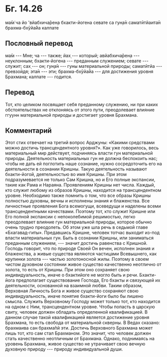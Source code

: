 # Бг. 14.26

ма̄м̇ ча йо 'вйабхича̄рен̣а бхакти-йогена севате са гун̣а̄н саматӣтйаита̄н
брахма-бхӯйа̄йа калпате

## Пословный перевод

ма̄м --- Мне; ча --- также; йах̣ --- который; авйабхича̄рен̣а ---
неуклонным; бхакти-йогена --- преданным служением; севате --- служит;
сах̣ --- он; гун̣а̄н --- гуны материальной природы; саматӣтйа ---
превзойдя; эта̄н --- эти; брахма-бхӯйа̄йа --- для достижения уровня
Брахмана; калпате --- годится.

## Перевод

Тот, кто целиком посвящает себя преданному служению, ни при каких
обстоятельствах не отклоняясь от этого пути, преодолевает влияние ггуунн
материальной природы и достигает уровня Брахмана.

## Комментарий

Этот стих отвечает на третий вопрос Арджуны: «Какими средствами можно
достичь трансцендентного уровня?». Как уже говорилось, весь материальный
мир действует, подчиняясь власти гун материальной природы. Деятельность
материальных гун не должна беспокоить нас; чтобы не дать ей поглотить
наше сознание, нужно сосредоточить его на деятельности в сознании
Кришны. Такую деятельность называют бхакти-йогой, деятельностью во имя
Кришны. При этом подразумевается не только Сам Кришна, но и Его полные
экспансии, такие как Рама и Нараяна. Проявлениям Кришны нет числа.
Каждый, кто служит любому из образов Кришны, находится на
трансцендентном уровне. Необходимо также помнить о том, что все образы
Кришны полностью духовны, вечны и исполнены знания и блаженства. Все
личностные проявления Бога всемогущи, всеведущи и наделены всеми
трансцендентными качествами. Поэтому тот, кто служит Кришне или Его
полной экспансии с непоколебимой решимостью, легко преодолевает влияние
гун материальной природы, которое обычно очень трудно преодолеть. Об
этом уже шла речь в седьмой главе «Бхагавад-гиты». Предавшись Кришне,
человек тотчас выходит из-под власти материальных гун. Быть в сознании
Кришны, или заниматься преданным служением, --- значит достичь равенства
с Кришной. Господь говорит, что по природе Своей Он вечен, исполнен
знания и блаженства, а живые существа являются частицами Всевышнего, как
крупинки золота --- частью золотоносной жилы. Поэтому в своем чистом
духовном состоянии живое существо качественно неотлично от золота, то
есть от Кришны. При этом оно сохраняет свою индивидуальность, иначе о
бхактийоге не могло быть и речи. Бхакти-йога предполагает существование
Господа, Его бхакты и связующей их деятельности, основанной на взаимной
любви. Таким образом, Верховная Личность Бога и живое существо сохраняют
свою индивидуальность, иначе понятие бхакти-йоги было бы лишено смысла.
Служить Верховному Господу может только тот, кто находится на одном с
Ним, трансцендентном уровне. Чтобы попасть в царскую свиту, человек
должен обладать определенной квалификацией. В данном случае такой
квалификацией является достижение уровня Брахмана, то есть свобода от
материальной скверны. В Ведах сказано: брахмаива сан брахма̄пй эти.
Достичь Верховного Брахмана может лишь тот, кто сам стал Брахманом. Это
значит, что человек должен стать качественно неотличным от Брахмана.
Однако, поднимаясь на уровень Брахмана, живое существо не утрачивает
свою вечную духовную природу --- природу индивидуальной души.

